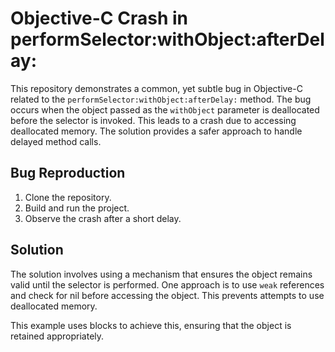 # Objective-C Crash in performSelector:withObject:afterDelay:

This repository demonstrates a common, yet subtle bug in Objective-C related to the `performSelector:withObject:afterDelay:` method.  The bug occurs when the object passed as the `withObject` parameter is deallocated before the selector is invoked.  This leads to a crash due to accessing deallocated memory. The solution provides a safer approach to handle delayed method calls.

## Bug Reproduction

1. Clone the repository.
2. Build and run the project.
3. Observe the crash after a short delay.

## Solution

The solution involves using a mechanism that ensures the object remains valid until the selector is performed. One approach is to use `weak` references and check for nil before accessing the object.  This prevents attempts to use deallocated memory.

This example uses blocks to achieve this, ensuring that the object is retained appropriately.